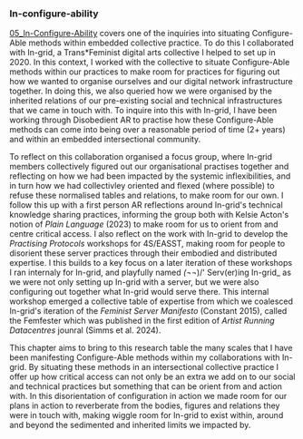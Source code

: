 ### In-configure-ability

[05_In-Configure-Ability](../../05_In-Configure-Ability/05_In-Configure-Ability.md) covers one of the inquiries into situating Configure-Able methods within embedded collective practice. To do this I collaborated with In-grid, a Trans\*Feminist digital arts collective I helped to set up in 2020. In this context, I worked with the collective to situate Configure-Able methods within our practices to make room for practices for figuring out how we wanted to organise ourselves and our digital network infrastructure together. In doing this, we also queried how we were organised by the inherited relations of our pre-existing social and technical infrastructures that we came in touch with. To inquire into this with In-grid, I have been working through Disobedient AR to practise how these Configure-Able methods can come into being over a reasonable period of time (2+ years) and within an embedded intersectional community. 

To reflect on this collaboration organised a focus group, where In-grid members collectively figured out our organisational practises together and reflecting on how we had been impacted by the systemic inflexibilities, and in turn how we had collectivley oriented and flexed (where possible) to refuse these normalised tables and relations, to make room for our own. I follow this up with a first person AR reflections around In-grid's technical knowledge sharing practices, informing the group both with Kelsie Acton's notion of *Plain Language* (2023) to make room for us to orient from and centre critical access. I also reflect on the work with In-grid to develop the *Practising Protocols* workshops for 4S/EASST, making room for people to disorient these server practices through their embodied and distributed expertise. I this builds to a key focus on a later iteration of these workshops I ran internaly for In-grid, and playfully named *(¬*¬)/' Serv(er)ing In-grid\_ as we were not only setting up In-grid with a server, but we were also configuring out together what In-grid would serve there. This internal workshop emerged a collective table of expertise from which we coalesced In-grid's iteration of the *Feminist Server Manifesto* (Constant 2015), called the Femfester which was published in the first edition of *Artist Running Datacentres* jounral (Simms et al. 2024).

This chapter aims to bring to this research table the many scales that I have been manifesting Configure-Able methods within my collaborations with In-grid. By situating these methods in an intersectional collective practice I offer up how critical access can not only be an extra we add on to our social and technical practices but something that can be orient from and action with. In this disorientation of configuration in action we made room for our plans in action to reverberate from the bodies, figures and relations they were in touch with, making wiggle room for In-grid to exist within, around and beyond the sedimented and inherited limits we impacted by.

